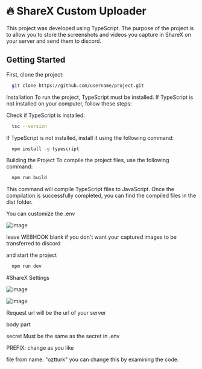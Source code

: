 # 🔥 ShareX Custom Uploader

This project was developed using TypeScript. The purpose of the project is to allow you to store the screenshots and videos you capture in ShareX on your server and send them to discord.

## Getting Started

First, clone the project:

```bash
  git clone https://github.com/username/project.git
```

Installation
To run the project, TypeScript must be installed. If TypeScript is not installed on your computer, follow these steps:

Check if TypeScript is installed:

```bash
  tsc --version
```

If TypeScript is not installed, install it using the following command:
```bash
  npm install -g typescript
```

Building the Project
To compile the project files, use the following command:
```bash
  npm run build
```
This command will compile TypeScript files to JavaScript. Once the compilation is successfully completed, you can find the compiled files in the dist folder.

You can customize the .env

![image](https://github.com/Oztturk/ShareX-Custom-Uploader/assets/128193690/75db4daf-b037-4259-b655-f7137e07599b)

leave WEBHOOK blank if you don't want your captured images to be transferred to discord

and start the project
```bash
  npm run dev
```

#ShareX Settings

![image](https://github.com/Oztturk/ShareX-Custom-Uploader/assets/128193690/207879b6-2e92-47ec-9932-fe55c760f1bc)


![image](https://github.com/Oztturk/ShareX-Custom-Uploader/assets/128193690/1cebf3e5-45b3-4b97-bb3f-79c85b1daf48)

Request url will be the url of your server

body part

secret Must be the same as the secret in .env

PREFIX: change as you like

file from name: "oztturk" you can change this by examining the code.
